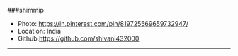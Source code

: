 ###shimmip
- Photo: https://in.pinterest.com/pin/819725569659732947/
- Location: India
- Github:https://github.com/shivani432000
***

